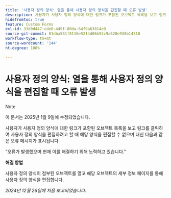 ```yaml
---
title: '사용자 정의 양식: 열을 통해 사용자 정의 양식을 편집할 때 오류 발생'
description: 사용자가 사용자 정의 양식에 대한 링크가 포함된 오브젝트 목록을 보고 링크를 클릭하여 사용자 정의 양식을 편집하려고 할 때 해당 양식을 편집할 수 없으며 오류 메시지가 표시됩니다. 해결 방법을 사용할 수 있습니다.
hidefromtoc: true
feature: Custom Forms
exl-id: 33d0d447-cde0-445f-80da-64f9a63814e9
source-git-commit: 81dba561f8116e5214d06b94c9a620e938b14310
workflow-type: tm+mt
source-wordcount: '144'
ht-degree: 100%

---
```


# 사용자 정의 양식: 열을 통해 사용자 정의 양식을 편집할 때 오류 발생

>[!NOTE]
>
>이 문서는 2025년 1월 9일에 수정되었습니다.

사용자가 사용자 정의 양식에 대한 링크가 포함된 오브젝트 목록을 보고 링크를 클릭하여 사용자 정의 양식을 편집하려고 할 때 해당 양식을 편집할 수 없으며 대신 다음과 같은 오류 메시지가 표시됩니다.

“오류가 발생했으며 현재 이를 해결하기 위해 노력하고 있습니다.”

**해결 방법**

사용자 정의 양식이 첨부된 오브젝트를 열고 해당 오브젝트의 세부 정보 페이지를 통해 사용자 정의 양식을 편집합니다.

_2024년 12월 26일에 처음 보고되었습니다._
